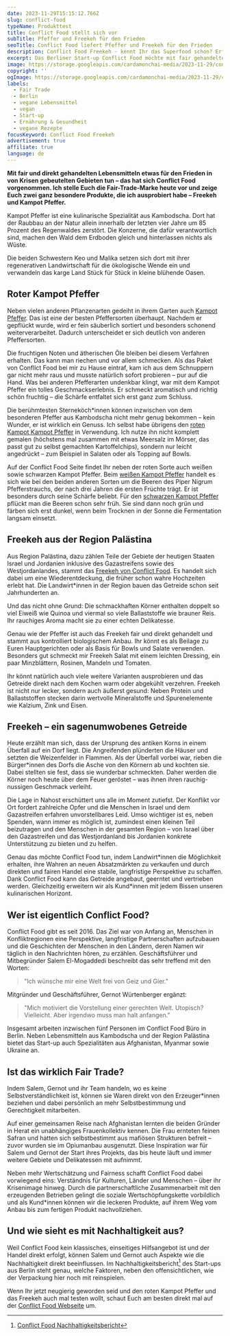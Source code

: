 ```yaml
---
date: 2023-11-29T15:15:12.766Z
slug: conflict-food
typeName: Produkttest
title: Conflict Food stellt sich vor
subTitle: Pfeffer und Freekeh für den Frieden
seoTitle: Conflict Food liefert Pfeffer und Freekeh für den Frieden
description: Conflict Food Freekeh - kennt Ihr das Superfood schon? Erfahrt hier, wie es schmeckt und wie es mit dem fairen Handel aussieht.
excerpt: Das Berliner Start-up Conflict Food möchte mit fair gehandelten Lebensmitteln aus Krisenregionen etwas für den Frieden tun. Ich habe das Trend-Food Freekeh sowie roten Pfeffer aus Kambodscha probiert und erzähle Euch hier alles darüber.
image: https://storage.googleapis.com/cardamonchai-media/2023-11-29/conflict-food-jpg-imagine-f8e8c8_a58d6f_1024_768/640.webp
copyright: ''
ogImage: https://storage.googleapis.com/cardamonchai-media/2023-11-29/conflict-food-og-jpg-imagine-e8d8c8_a28b6d_1200_628/640.webp
labels:
  - Fair Trade
  - Berlin
  - vegane Lebensmittel
  - vegan
  - Start-up
  - Ernährung & Gesundheit
  - vegane Rezepte
focusKeyword: Conflict Food Freekeh
advertisement: true
affiliate: true
language: de
---
```


**Mit fair und direkt gehandelten Lebensmitteln etwas für den Frieden in von Krisen gebeutelten Gebieten tun – das hat sich Conflict Food vorgenommen. Ich stelle Euch die Fair-Trade-Marke heute vor und zeige Euch zwei ganz besondere Produkte, die ich ausprobiert habe – Freekeh und Kampot Pfeffer.**

Kampot Pfeffer ist eine kulinarische Spezialität aus Kambodscha. Dort hat der Raubbau an der Natur allein innerhalb der letzten vier Jahre um 85 Prozent des Regenwaldes zerstört. Die Konzerne, die dafür verantwortlich sind, machen den Wald dem Erdboden gleich und hinterlassen nichts als Wüste.

Die beiden Schwestern Keo und Malika setzen sich dort mit ihrer regenerativen Landwirtschaft für die ökologische Wende ein und verwandeln das karge Land Stück für Stück in kleine blühende Oasen.

## Roter Kampot Pfeffer

Neben vielen anderen Pflanzenarten gedeiht in ihrem Garten auch [Kampot Pfeffer](https://t.adcell.com/p/click?promoId=344158&slotId=80259&param0=https%3A%2F%2Fconflictfood.com%2Fpfeffer%2F). Das ist eine der besten Pfeffersorten überhaupt. Nachdem er gepflückt wurde, wird er fein säuberlich sortiert und besonders schonend weiterverarbeitet. Dadurch unterscheidet er sich deutlich von anderen Pfeffersorten.

Die fruchtigen Noten und ätherischen Öle bleiben bei diesem Verfahren erhalten. Das kann man riechen und vor allem schmecken. Als das Paket von Conflict Food bei mir zu Hause eintraf, kam ich aus dem Schnuppern gar nicht mehr raus und musste natürlich sofort probieren – pur auf die Hand. Was bei anderen Pfefferarten undenkbar klingt, war mit dem Kampot Pfeffer ein tolles Geschmackserlebnis. Er schmeckt aromatisch und richtig schön fruchtig – die Schärfe entfaltet sich erst ganz zum Schluss.

Die berühmtesten Sterneköch\*innen können inzwischen von dem besonderen Pfeffer aus Kambodscha nicht mehr genug bekommen – kein Wunder, er ist wirklich ein Genuss. Ich selbst habe übrigens den [roten Kampot Kampot Pfeffer](https://t.adcell.com/p/click?promoId=344158&slotId=80259&param0=https%3A%2F%2Fconflictfood.com%2Fshop%2Froter-kampot-pfeffer-paeckchen%2F) in Verwendung. Ich nutze ihn nicht komplett gemalen (höchstens mal zusammen mit etwas Meersalz im Mörser, das passt gut zu selbst gemachten Kartoffelchips), sondern nur leicht angedrückt – zum Beispiel in Salaten oder als Topping auf Bowls.

Auf der Conflict Food Seite findet Ihr neben der roten Sorte auch weißen sowie schwarzen Kampot Pfeffer. Beim [weißen Kampot Pfeffer](https://t.adcell.com/p/click?promoId=344158&slotId=80259&param0=https%3A%2F%2Fconflictfood.com%2Fshop%2Fweisser-kampot-pfeffer-paeckchen%2F) handelt es sich wie bei den beiden anderen Sorten um die Beeren des Piper Nigrum Pfefferstrauchs, der nach drei Jahren die ersten Früchte trägt. Er ist besonders durch seine Schärfe beliebt. Für den [schwarzen Kampot Pfeffer](https://t.adcell.com/p/click?promoId=344158&slotId=80259&param0=https%3A%2F%2Fconflictfood.com%2Fshop%2Fschwarzer_kampotpfeffer_paeckchen%2F) pflückt man die Beeren schon sehr früh. Sie sind dann noch grün und färben sich erst dunkel, wenn beim Trocknen in der Sonne die Fermentation langsam einsetzt.

<Gallery name="conflict-food-1" />

## Freekeh aus der Region Palästina

Aus Region Palästina, dazu zählen Teile der Gebiete der heutigen Staaten Israel und Jordanien inklusive des Gazastreifens sowie des Westjordanlandes, stammt das [Freekeh von Conflict Food](https://t.adcell.com/p/click?promoId=344158&slotId=80259&param0=https%3A%2F%2Fconflictfood.com%2Ffreekeh%2F). Es handelt sich dabei um eine Wiederentdeckung, die früher schon wahre Hochzeiten erlebt hat. Die Landwirt\*innen in der Region bauen das Getreide schon seit Jahrhunderten an.

Und das nicht ohne Grund: Die schmackhaften Körner enthalten doppelt so viel Eiweiß wie Quinoa und viermal so viele Ballaststoffe wie brauner Reis. Ihr rauchiges Aroma macht sie zu einer echten Delikatesse.

Genau wie der Pfeffer ist auch das Freekeh fair und direkt gehandelt und stammt aus kontrolliert biologischem Anbau. Ihr könnt es als Beilage zu Euren Hauptgerichten oder als Basis für Bowls und Salate verwenden. Besonders gut schmeckt mir Freekeh Salat mit einem leichten Dressing, ein paar Minzblättern, Rosinen, Mandeln und Tomaten.

Ihr könnt natürlich auch viele weitere Varianten ausprobieren und das Getreide direkt nach dem Kochen warm oder abgekühlt verzehren. Freekeh ist nicht nur lecker, sondern auch äußerst gesund: Neben Protein und Ballaststoffen stecken darin wertvolle Mineralstoffe und Spurenelemente wie Kalzium, Zink und Eisen.

## Freekeh – ein sagenumwobenes Getreide

Heute erzählt man sich, dass der Ursprung des antiken Korns in einem Überfall auf ein Dorf liegt. Die Angreifenden plünderten die Häuser und setzten die Weizenfelder in Flammen. Als der Überfall vorbei war, rieben die Bürger\*innen des Dorfs die Asche von den Körnern ab und kochten sie. Dabei stellten sie fest, dass sie wunderbar schmeckten. Daher werden die Körner noch heute über dem Feuer geröstet – was ihnen ihren rauchig-nussigen Geschmack verleiht.

Die Lage in Nahost erschüttert uns alle im Moment zutiefst. Der Konflikt vor Ort fordert zahlreiche Opfer und die Menschen in Israel und dem Gazastreifen erfahren unvorstellbares Leid. Umso wichtiger ist es, neben Spenden, wann immer es möglich ist, zumindest einen kleinen Teil beizutragen und den Menschen in der gesamten Region – von Israel über den Gazastreifen und das Westjordanland bis Jordanien konkrete Unterstützung zu bieten und zu helfen.

Genau das möchte Conflict Food tun, indem Landwirt\*innen die Möglichkeit erhalten, ihre Wahren an neuen Absatzmärkten zu verkaufen und durch direkten und fairen Handel eine stabile, langfristige Perspektive zu schaffen. Dank Conflict Food kann das Getreide angebaut, geerntet und vertrieben werden. Gleichzeitig erweitern wir als Kund\*innen mit jedem Bissen unseren kulinarischen Horizont.

## Wer ist eigentlich Conflict Food?

Conflict Food gibt es seit 2016. Das Ziel war von Anfang an, Menschen in Konfliktregionen eine Perspektive, langfristige Partnerschaften aufzubauen und die Geschichten der Menschen in den Ländern, deren Namen wir täglich in den Nachrichten hören, zu erzählen. Geschäftsführer und Mitbegründer Salem El-Mogaddedi beschreibt das sehr treffend mit den Worten:

> "Ich wünsche mir eine Welt frei von Geiz und Gier."

Mitgründer und Geschäftsführer, Gernot Würtenberger ergänzt:

> "Mich motiviert die Vorstellung einer gerechten Welt. Utopisch? Vielleicht. Aber irgendwo muss man halt anfangen."

Insgesamt arbeiten inzwischen fünf Personen im Conflict Food Büro in Berlin. Neben Lebensmitteln aus Kambodscha und der Region Palästina bietet das Start-up auch Spezialitäten aus Afghanistan, Myanmar sowie Ukraine an.

## Ist das wirklich Fair Trade?

Indem Salem, Gernot und ihr Team handeln, wo es keine Selbstverständlichkeit ist, können sie Waren direkt von den Erzeuger\*innen beziehen und dabei persönlich an mehr Selbstbestimmung und Gerechtigkeit mitarbeiten.

Auf einer gemeinsamen Reise nach Afghanistan lernten die beiden Gründer in Herat ein unabhängiges Frauenkollektiv kennen. Die Frau ernteten feinen Safran und hatten sich selbstbestimmt aus mafiösen Strukturen befreit – zuvor wurden sie im Opiumanbau ausgenutzt. Diese Inspiration war für Salem und Gernot der Start ihres Projekts, das bis heute läuft und immer weitere Gebiete und Delikatessen mit aufnimmt.

Neben mehr Wertschätzung und Fairness schafft Conflict Food dabei vorwiegend eins: Verständnis für Kulturen, Länder und Menschen – über ihr Krisenimage hinweg. Durch die partnerschaftliche Zusammenarbeit mit den erzeugenden Betrieben gelingt die soziale Wertschöpfungskette vorbildlich und als Kund\*innen können wir die leckeren Produkte, auf ihrem Weg vom Anbau bis zum fertigen Produkt nachvollziehen.

## Und wie sieht es mit Nachhaltigkeit aus?

Weil Conflict Food kein klassisches, einseitiges Hilfsangebot ist und der Handel direkt erfolgt, können Salem und Gernot auch Aspekte wie die Nachhaltigkeit direkt beeinflussen. Im Nachhaltigkeitsbericht[^1] des Start-ups aus Berlin steht genau, welche Faktoren, neben den offensichtlichen, wie der Verpackung hier noch mit reinspielen.

Wenn Ihr jetzt neugierig geworden seid und den roten Kampot Pfeffer und das Freekeh auch mal testen wollt, schaut Euch am besten direkt mal auf der [Conflict Food Webseite](https://t.adcell.com/p/click?promoId=344158&slotId=80259&param0=https%3A%2F%2Fconflictfood.com%2F) um.

<Gallery name="conflict-food-2" />

[^1]: [Conflict Food Nachhaltigkeitsbericht](https://t.adcell.com/p/click?promoId=344158&slotId=80259&param0=https%3A%2F%2Fmedia.conflictfood.com%2F2020%2F07%2FConflictfood_SozialerMehrwert.pdf)

